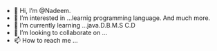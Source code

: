 - 👋 Hi, I’m @Nadeem.
- 👀 I’m interested in ...learnig programming language. And much more. 
- 🌱 I’m currently learning ...java.D.B.M.S C.D
- 💞️ I’m looking to collaborate on ...
- 📫 How to reach me ...

<!---
Nad2003/Nad2003 is a ✨ special ✨ repository because its `README.md` (this file) appears on your GitHub profile.
You can click the Preview link to take a look at your changes.
--->
